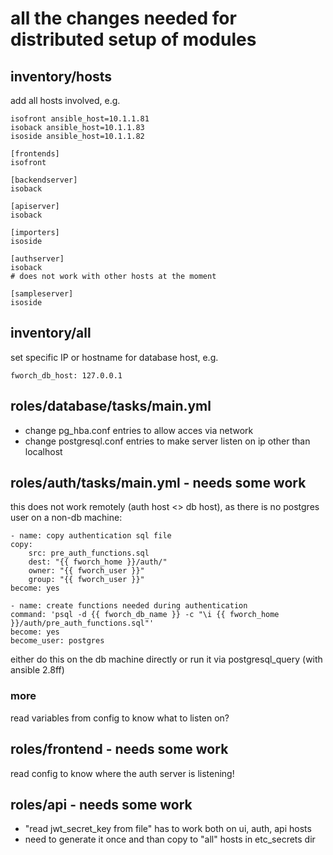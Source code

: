 # all the changes needed for distributed setup of modules

## inventory/hosts

add all hosts involved, e.g.

    isofront ansible_host=10.1.1.81
    isoback ansible_host=10.1.1.83
    isoside ansible_host=10.1.1.82

    [frontends]
    isofront

    [backendserver]
    isoback

    [apiserver]
    isoback

    [importers]
    isoside

    [authserver]
    isoback
    # does not work with other hosts at the moment

    [sampleserver]
    isoside


## inventory/all

set specific IP or hostname for database host, e.g.

    fworch_db_host: 127.0.0.1

## roles/database/tasks/main.yml

- change pg_hba.conf entries to allow acces via network
- change postgresql.conf entries to make server listen on ip other than localhost

## roles/auth/tasks/main.yml - needs some work

this does not work remotely (auth host <> db host), as there is no postgres user on a non-db machine:

    - name: copy authentication sql file
    copy:
        src: pre_auth_functions.sql
        dest: "{{ fworch_home }}/auth/"
        owner: "{{ fworch_user }}"
        group: "{{ fworch_user }}"
    become: yes

    - name: create functions needed during authentication
    command: 'psql -d {{ fworch_db_name }} -c "\i {{ fworch_home }}/auth/pre_auth_functions.sql"'
    become: yes
    become_user: postgres

either do this on the db machine directly or run it via postgresql_query (with ansible 2.8ff)

### more

read variables from config to know what to listen on?

## roles/frontend - needs some work

read config to know where the auth server is listening!

## roles/api - needs some work

- "read jwt_secret_key from file" has to work both on ui, auth, api hosts
- need to generate it once and than copy to "all" hosts in etc_secrets dir
